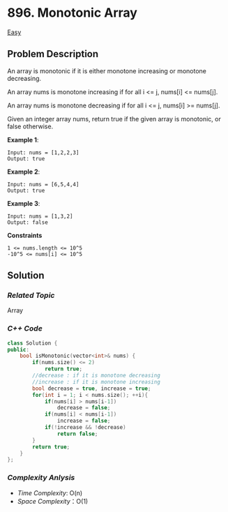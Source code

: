 # 896. Monotonic Array
[Easy](https://leetcode.com/problems/monotonic-array/description/)

## Problem Description

An array is monotonic if it is either monotone increasing or monotone decreasing.

An array nums is monotone increasing if for all i <= j, nums[i] <= nums[j].

An array nums is monotone decreasing if for all i <= j, nums[i] >= nums[j].

Given an integer array nums, return true if the given array is monotonic, or false otherwise.

**Example 1**:
```
Input: nums = [1,2,2,3]
Output: true
```
**Example 2**:
```
Input: nums = [6,5,4,4]
Output: true
```
**Example 3**:
```
Input: nums = [1,3,2]
Output: false
```

**Constraints**
```
1 <= nums.length <= 10^5
-10^5 <= nums[i] <= 10^5
```

## Solution

### _Related Topic_
   Array

### _C++ Code_
```cpp
class Solution {
public:
    bool isMonotonic(vector<int>& nums) {
        if(nums.size() <= 2)
            return true;
        //decrease : if it is monotone decreasing
        //increase : if it is monotone increasing
        bool decrease = true, increase = true;
        for(int i = 1; i < nums.size(); ++i){
            if(nums[i] > nums[i-1])
                decrease = false;
            if(nums[i] < nums[i-1])
                increase = false;
            if(!increase && !decrease)
                return false;
        }
        return true;
    }
};
```

### _Complexity Anlysis_
- _Time Complexity_: O(n)
- _Space Complexity_：O(1)
